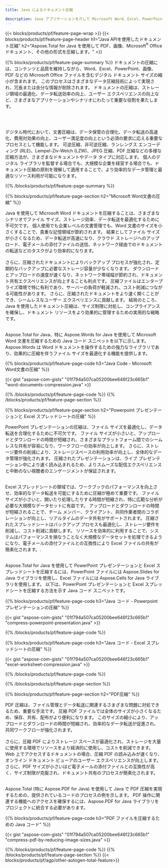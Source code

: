 ```yaml
---
title: Java によるドキュメント圧縮

description: Java アプリケーションを介して Microsoft Word、Excel、PowerPoint、PDF、画像などのドキュメントを圧縮してサイズを削減します。 圧縮結果をオンラインでテストします。
---
```


{{< blocks/products/pf/feature-page-wrap >}}
{{< blocks/products/pf/feature-page-header h1="Java APIを使用したドキュメント圧縮" h2="Aspose.Total for Java を使用して PDF、画像、Microsoft<sup>&reg;</sup> Office ドキュメント、その他の形式を圧縮します。" >}}

{{% blocks/products/pf/feature-page-summary %}}
ドキュメントの圧縮には、コンテンツと品質を維持しながら、Word、Excel、PowerPoint、画像、PDF などの Microsoft Office ファイルを含むデジタル ドキュメント サイズの縮小が含まれます。 このプロセスはさまざまなデータ圧縮技術によって実現され、冗長または余分な情報が削除されます。 ドキュメントの圧縮は、ストレージ領域の最適化、データ転送効率の向上、ユーザー エクスペリエンスの向上など、さまざまなアプリケーションやシナリオにわたって重要な役割を果たします。

<br /> <br />

デジタル時代において、文書圧縮は、データ保管の合理化、データ転送の高速化、費用対効果の向上、ユーザー満足度の向上という必須の要求に応える重要なプロセスとして機能します。 可逆圧縮、非可逆圧縮、ランレングス エンコーディング (RLE)、Lempel-Ziv-Welch (LZW)、JPEG 圧縮、PDF 圧縮などの多様な圧縮方法が、さまざまなドキュメントやデータ タイプに対応します。 個人のデジタル ライブラリを監督する場合でも、大規模な企業を経営する場合でも、ドキュメント圧縮の原則を理解して適用することで、より効率的なデータ管理と最適なリソース利用が可能になります。

{{% /blocks/products/pf/feature-page-summary  %}}

{{% blocks/products/pf/feature-page-section  h2="Microsoft Word文書の圧縮" %}}

Java を使用して Microsoft Word ドキュメントを圧縮することは、さまざまなシナリオでファイル サイズ、ストレージ効率、データ転送を最適化するために不可欠です。 個人使用でも企業レベルの文書管理でも、Word 文書のサイズを小さくすることで、貴重な記憶領域が節約されます。 結果としてファイル サイズが小さくなるため、データ転送が高速になり、クラウド ストレージへのアップロード、電子メールの添付ファイルの送信、ネットワーク経由でのドキュメントの転送などのタスクがより効率的になります。<br /><br />
さらに、圧縮されたドキュメントによりバックアップ プロセスが強化され、定期的なバックアップに必要なストレージ容量が少なくなります。 ダウンロードとアップロードの速度が速くなり、ネットワーク帯域幅が節約され、ドキュメント共有エクスペリエンスが向上することも利点です。 圧縮ファイルはエンタープライズ環境で特に有利であり、サーバーの負荷が軽減され、コスト削減につながる可能性があります。 さらに、圧縮されたドキュメントをより速く開くことができ、シームレスなユーザー エクスペリエンスに貢献します。 結局のところ、Java を使用したドキュメント圧縮は、サイズ制限に対処し、コンプライアンスを確保し、ドキュメント リソースをより効果的に管理するための実用的な戦略です。<br /><br />

Aspose.Total for Java、特に Aspose.Words for Java を使用して Microsoft Word 文書を圧縮するための Java コード スニペットを以下に示します。 Aspose.Words は Word ドキュメントを操作するための強力なライブラリであり、効果的に圧縮を伴うファイル サイズを最適化する機能を提供します。

{{% blocks/products/pf/feature-page-code h3="Java Code - Microsoft Word文書の圧縮" %}}

{{< gist "aspose-com-gists" "01f794a507ca05200bee646f23c665b1" "word-documents-compression.java" >}}

{{% /blocks/products/pf/feature-page-code  %}}
{{% /blocks/products/pf/feature-page-section %}}

{{% blocks/products/pf/feature-page-section  h2="Powerpoint プレゼンテーションと Excel スプレッドシートの圧縮" %}}

PowerPoint プレゼンテーションの圧縮は、ファイル サイズを最適化し、データ転送を合理化するために不可欠です。 ファイル サイズが小さいと、アップロードとダウンロードの時間が短縮され、さまざまなプラットフォーム間でのシームレスな共有が容易になり、ワークフローの効率が向上します。 さらに、ストレージ要件の削減により、ストレージスペースの利用効率が向上し、全体的なデータ管理が強化されます。 圧縮されたプレゼンテーションは、ライブ プレゼンテーション中により速く読み込まれるため、よりスムーズな配信エクスペリエンスと中断のない視聴者のエンゲージメントが保証されます。<br /><br />

Excel スプレッドシートの領域では、ワークブックのパフォーマンスを向上させ、効率的なデータ転送を可能にするために圧縮が極めて重要です。 ファイル サイズが小さいと、開いたり処理したりする時間が短縮され、特に広範な分析が必要な大規模なデータセットに有益です。 アップロードとダウンロードの時間が短縮されることで、チーム メンバー、クライアント、共同作業者間のコラボレーションが向上し、リアルタイムのデータ共有がサポートされます。 圧縮されたスプレッドシートはバックアップ プロセスも最適化し、ストレージ要件を削減し、コスト削減に貢献します。 リソースを効率的に利用することで、システムはパフォーマンスを損なうことなく大規模なデータセットを処理できるようになり、電子メールの添付ファイルとの互換性により Excel ファイルの共有が簡素化されます。.<br /><br />

Aspose.Total for Java を使用して PowerPoint プレゼンテーションと Excel スプレッドシートを圧縮するには、PowerPoint ファイルには Aspose.Slides for Java ライブラリを使用し、Excel ファイルには Aspose.Cells for Java ライブラリを使用します。 以下は、PowerPoint プレゼンテーションと Excel スプレッドシートを圧縮する方法を示す Java コード スニペットです。

{{% blocks/products/pf/feature-page-code h3="Java コード - Powerpoint プレゼンテーションの圧縮" %}}

{{< gist "aspose-com-gists" "01f794a507ca05200bee646f23c665b1" "compress-powerpoint-presentation.java" >}}

{{% /blocks/products/pf/feature-page-code  %}}

{{% blocks/products/pf/feature-page-code h3="Java コード - Excel スプレッドシートの圧縮" %}}

{{< gist "aspose-com-gists" "01f794a507ca05200bee646f23c665b1" "excel-worksheet-compression.java" >}}

{{% /blocks/products/pf/feature-page-code  %}}

{{% /blocks/products/pf/feature-page-section %}}

{{% blocks/products/pf/feature-page-section  h2="PDF圧縮" %}}

PDF 圧縮は、ファイル管理とデータ転送に関連するさまざまな問題に対処できるため、重要な手法です。 圧縮 PDF ファイルでは全体のサイズが小さくなるため、保存、共有、配布がより便利になります。 このサイズの縮小により、アップロードとダウンロードの時間が短縮され、効率的なデータ転送が促進され、共同ワークフローが強化されます。 <br /><br />
さらに、圧縮 PDF によりストレージ スペースが最適化され、ストレージを大量に使用する環境でリソースをより経済的に使用し、コストを削減できます。 Web 上でアクセスするドキュメントの場合、圧縮 PDF の読み込みが速くなり、オンライン ドキュメント ビューアのユーザー エクスペリエンスが向上します。 さらに、PDF サイズが小さいほど電子メールの添付ファイルとの互換性が高く、サイズ制限が克服され、ドキュメント共有のプロセスが簡素化されます。<br /><br />

Aspose.Total (特に Aspose.PDF for Java) を使用して Java で PDF 圧縮を実現するための、提供されているコードのプロセスの例を示します。 PDF 操作に関連する機能へのアクセスを確保するには、Aspose.PDF for Java ライブラリをプロジェクトに統合する必要があります。 

{{% blocks/products/pf/feature-page-code h3="PDF ファイルを圧縮するための Java コード" %}}

{{< gist "aspose-com-gists" "01f794a507ca05200bee646f23c665b1" "compress-pdf-by-reducing-image-sizes.java" >}}

{{% /blocks/products/pf/feature-page-code  %}}
{{% /blocks/products/pf/feature-page-section %}}
{{< blocks/products/pf/agp/other-autogen-total-feature>}}